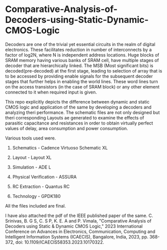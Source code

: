# Comparative-Analysis-of-Decoders-using-Static-Dynamic-CMOS-Logic

Decoders are one of the trivial yet essential circuits in the realm of digital electronics. These facilitates reduction in number of interconnects by a factor of log2N, where N is independent address locations. Huge blocks of SRAM memory having various banks of SRAM cell, have multiple stages of decoder that are hierarchically linked. The MSB (Most significant bits) is decoded(pre-decoded) at the first stage, leading to selection of array that is to be accessed by providing enable signals for the subsequent decoder stages that further helps in enabling the world lines. These word lines turn on the access transistors (in the case of SRAM block) or any other element connected to it when required input is given. 


This repo explicitly depicts the difference between dynamic and static CMOS logic and application of the same by developing a decoders and analyzing theri performance.
The schematic files are not only designed but theri corresponding Layouts ae generated to examine the effects of parasitic capacitance and resistances in order to obtain virtually perfect values of delay, area consumption and power consumption.



Various tools used were.

1. Schematics            - Cadence Virtuoso Schematic XL

2. Layout                - Layout XL

3. Simulation            - ADE L

4. Physical Verification - ASSURA

5. RC Extraction         - Quantus RC

6. Technology            - GPDK180


All the files included are final.

I have also attached the pdf of the IEEE published paper of the same.
C. Srinivas, B. G S, C. S P, K. E. A and P. Vimala, "Comparative Analysis of Decoders using Static & Dynamic CMOS Logic," 2023 International Conference on Advances in Electronics, Communication, Computing and Intelligent Information Systems (ICAECIS), Bangalore, India, 2023, pp. 368-372, doi: 10.1109/ICAECIS58353.2023.10170322.
